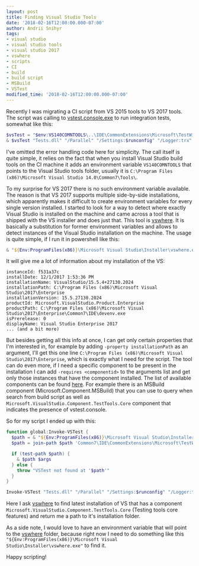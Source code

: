 ```yaml
---
layout: post
title: Finding Visual Studio Tools
date: '2018-02-16T12:00:00.000-07:00'
author: Andrii Snihyr
tags:
- visual studio
- visual studio tools
- visual studio 2017
- vswhere
- scripts
- CI
- build
- build script
- MSBuild
- VSTest
modified_time: '2018-02-16T12:00:00.000-07:00'
---
```

Recently I was migrating a CI script from VS 2015 tools to VS 2017 tools. The script was calling to [vstest.console.exe](https://msdn.microsoft.com/en-us/library/jj155796.aspx?f=255&MSPPError=-2147217396) to run integration tests, somewhat like this:

```powershell
$vsTest = "$env:VS140COMNTOOLS\..\IDE\CommonExtensions\Microsoft\TestWindow\VSTest.console.exe"
& $vsTest "Tests.dll" "/Parallel" "/Settings:$runconfig" "/Logger:trx" 2>&1 | Write-Host
```
I've omitted the error handling code here for simplicity. The call itself is quite simple, it relies on the fact that when you install Visual Studio build tools on the CI machine it adds an environment variable `VS140COMNTOOLS` that points to the Visual Studio tools folder, usually it is `C:\Program Files (x86)\Microsoft Visual Studio 14.0\Common7\Tools\`.
<!--more-->
To my surprise for VS 2017 there is no such environment variable available. The reason is that VS 2017 supports multiple side-by-side installations, which apparently makes it difficult to create environment variables for every single version installed. 
I started to look for a way to detect where exactly Visual Studio is installed on the machine and came across a tool that is shipped with the VS installer and does just that. This tool is [vswhere](https://github.com/Microsoft/vswhere). It is basically a substitution for former environment variables and allows to detect instances of the Visual Studio installation on the machine. The usage is quite simple, if I run it in powershell like this:
```powershell
& "${Env:ProgramFiles(x86)}\Microsoft Visual Studio\Installer\vswhere.exe"
```

It will give me a lot of information about my installation of the VS:
```
instanceId: f531a37c
installDate: 12/1/2017 1:53:36 PM
installationName: VisualStudio/15.5.4+27130.2024
installationPath: C:\Program Files (x86)\Microsoft Visual Studio\2017\Enterprise
installationVersion: 15.5.27130.2024
productId: Microsoft.VisualStudio.Product.Enterprise
productPath: C:\Program Files (x86)\Microsoft Visual Studio\2017\Enterprise\Common7\IDE\devenv.exe
isPrerelease: 0
displayName: Visual Studio Enterprise 2017
... (and a bit more)
```
But besides getting all this info at once, I can get only certain properties that I'm interested in, for example by adding `-property installationPath` as an argument, I'll get this one line `C:\Program Files (x86)\Microsoft Visual Studio\2017\Enterprise`, which is exactly what I need for the script. The tool can do even more, if I need a specific component to be present in the installation I can add `-requires <componentid>` to the arguments list and get only those instances that have the component installed.
The list of available components can be found [here](https://docs.microsoft.com/en-us/visualstudio/install/workload-component-id-vs-enterprise).
For example there is an MSBuild component (Microsoft.Component.MSBuild) that you can use to query when search from build script as well as `Microsoft.VisualStudio.Component.TestTools.Core` component that indicates the presence of vstest.console.

So for my script I ended up with this:
```powershell
function global:Invoke-VSTest {
  $path = & "${Env:ProgramFiles(x86)}\Microsoft Visual Studio\Installer\vswhere.exe" -latest -products * -requires Microsoft.VisualStudio.Component.TestTools.Core -property installationPath
  $path = join-path $path 'Common7\IDE\CommonExtensions\Microsoft\TestWindow\vstest.console.exe'

  if (test-path $path) {
    & $path $args
  } else {
    throw "VSTest not found at '$path'"
  }
}

Invoke-VSTest "Tests.dll" "/Parallel" "/Settings:$runconfig" "/Logger:trx" 2>&1 | Write-Host
```
Here I ask [vswhere](https://github.com/Microsoft/vswhere) to find latest installation of VS that has a component `Microsoft.VisualStudio.Component.TestTools.Core` (Testing tools core features) and return me a path to it's installation folder.

As a side note, I would love to have an environment variable that will point to the [vswhere](https://github.com/Microsoft/vswhere) folder, because right now I need to do something like this `"${Env:ProgramFiles(x86)}\Microsoft Visual Studio\Installer\vswhere.exe"` to find it.

Happy scripting!
